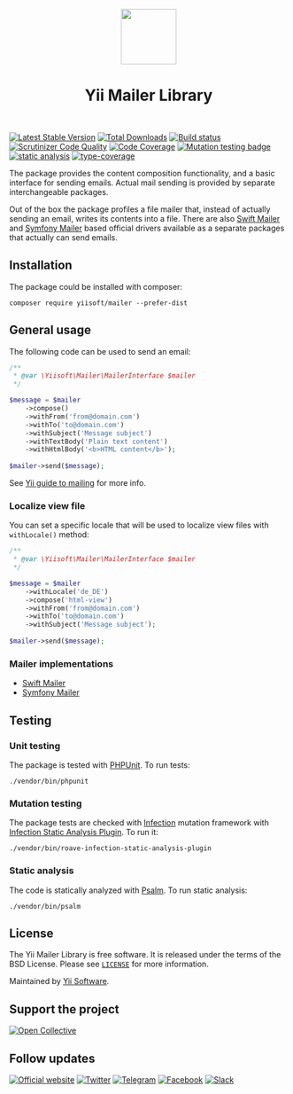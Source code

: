 <p align="center">
    <a href="https://github.com/yiisoft" target="_blank">
        <img src="https://yiisoft.github.io/docs/images/yii_logo.svg" height="100px">
    </a>
    <h1 align="center">Yii Mailer Library</h1>
    <br>
</p>

[![Latest Stable Version](https://poser.pugx.org/yiisoft/mailer/v/stable.png)](https://packagist.org/packages/yiisoft/mailer)
[![Total Downloads](https://poser.pugx.org/yiisoft/mailer/downloads.png)](https://packagist.org/packages/yiisoft/mailer)
[![Build status](https://github.com/yiisoft/mailer/workflows/build/badge.svg)](https://github.com/yiisoft/mailer/actions?query=workflow%3Abuild)
[![Scrutinizer Code Quality](https://scrutinizer-ci.com/g/yiisoft/mailer/badges/quality-score.png?b=master)](https://scrutinizer-ci.com/g/yiisoft/mailer/?branch=master)
[![Code Coverage](https://scrutinizer-ci.com/g/yiisoft/mailer/badges/coverage.png?b=master)](https://scrutinizer-ci.com/g/yiisoft/mailer/?branch=master)
[![Mutation testing badge](https://img.shields.io/endpoint?style=flat&url=https%3A%2F%2Fbadge-api.stryker-mutator.io%2Fgithub.com%2Fyiisoft%2Fmailer%2Fmaster)](https://dashboard.stryker-mutator.io/reports/github.com/yiisoft/mailer/master)
[![static analysis](https://github.com/yiisoft/mailer/workflows/static%20analysis/badge.svg)](https://github.com/yiisoft/mailer/actions?query=workflow%3A%22static+analysis%22)
[![type-coverage](https://shepherd.dev/github/yiisoft/mailer/coverage.svg)](https://shepherd.dev/github/yiisoft/mailer)


The package provides the content composition functionality, and a basic interface for sending emails.
Actual mail sending is provided by separate interchangeable packages.

Out of the box the package profiles a file mailer that, instead of actually sending an email, writes its
contents into a file. There are also [Swift Mailer](https://github.com/yiisoft/mailer-swiftmailer) and
[Symfony Mailer](https://github.com/yiisoft/mailer-symfony) based official drivers available as a
separate packages that actually can send emails.

## Installation

The package could be installed with composer:

```
composer require yiisoft/mailer --prefer-dist
```

## General usage

The following code can be used to send an email:

```php
/**
 * @var \Yiisoft\Mailer\MailerInterface $mailer
 */

$message = $mailer
    ->compose()
    ->withFrom('from@domain.com')
    ->withTo('to@domain.com')
    ->withSubject('Message subject')
    ->withTextBody('Plain text content')
    ->withHtmlBody('<b>HTML content</b>');
    
$mailer->send($message);
```

See [Yii guide to mailing](https://github.com/yiisoft/docs/blob/master/guide/en/tutorial/mailing.md) for more info.

### Localize view file

You can set a specific locale that will be used to localize view files with `withLocale()` method:

```php
/**
 * @var \Yiisoft\Mailer\MailerInterface $mailer
 */

$message = $mailer
    ->withLocale('de_DE')
    ->compose('html-view')
    ->withFrom('from@domain.com')
    ->withTo('to@domain.com')
    ->withSubject('Message subject');
    
$mailer->send($message);
```

### Mailer implementations

- [Swift Mailer](https://github.com/yiisoft/mailer-swiftmailer)
- [Symfony Mailer](https://github.com/yiisoft/mailer-symfony)

## Testing

### Unit testing

The package is tested with [PHPUnit](https://phpunit.de/). To run tests:

```shell
./vendor/bin/phpunit
```

### Mutation testing

The package tests are checked with [Infection](https://infection.github.io/) mutation framework with
[Infection Static Analysis Plugin](https://github.com/Roave/infection-static-analysis-plugin). To run it:

```shell
./vendor/bin/roave-infection-static-analysis-plugin
```

### Static analysis

The code is statically analyzed with [Psalm](https://psalm.dev/). To run static analysis:

```shell
./vendor/bin/psalm
```

## License

The Yii Mailer Library is free software. It is released under the terms of the BSD License.
Please see [`LICENSE`](./LICENSE.md) for more information.

Maintained by [Yii Software](https://www.yiiframework.com/).

## Support the project

[![Open Collective](https://img.shields.io/badge/Open%20Collective-sponsor-7eadf1?logo=open%20collective&logoColor=7eadf1&labelColor=555555)](https://opencollective.com/yiisoft)

## Follow updates

[![Official website](https://img.shields.io/badge/Powered_by-Yii_Framework-green.svg?style=flat)](https://www.yiiframework.com/)
[![Twitter](https://img.shields.io/badge/twitter-follow-1DA1F2?logo=twitter&logoColor=1DA1F2&labelColor=555555?style=flat)](https://twitter.com/yiiframework)
[![Telegram](https://img.shields.io/badge/telegram-join-1DA1F2?style=flat&logo=telegram)](https://t.me/yii3en)
[![Facebook](https://img.shields.io/badge/facebook-join-1DA1F2?style=flat&logo=facebook&logoColor=ffffff)](https://www.facebook.com/groups/yiitalk)
[![Slack](https://img.shields.io/badge/slack-join-1DA1F2?style=flat&logo=slack)](https://yiiframework.com/go/slack)
